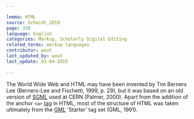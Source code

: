 ```yaml
---

lemma: HTML
source: Schmidt_2010
page: 339 
language: English
categories: Markup, Scholarly Digital Editing
related_terms: markup languages
contributor: wout
last_updated_by: wout
last_update: 01-04-2015
        
---
```


The World Wide Web and HTML may have been invented by Tim Berners Lee (Berners-Lee and Fischetti, 1999, p. 29), but it was based on an old version of [SGML](SGML.html) used at CERN (Palmer, 2000). Apart from the addition of the anchor `<a>` [tag](tag.html) in HTML, most of the structure of HTML was taken ultimately from the [GML](GML.html) 'Starter' tag set (GML, 1991).

